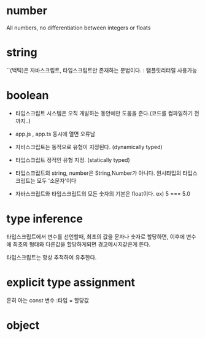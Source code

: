 # number

All numbers, no differentiation between integers or floats

# string

``(백틱)은 자바스크립트, 타입스크립트만 존재하는 문법이다. : 탬플릿리터럴 사용가능

# boolean

- 타입스크립트 시스템은 오직 개발하는 동안에만 도움을 준다.(코드를 컴파일하기 전까지..)

- app.js , app.ts 동시에 열면 오류남

- 자바스크립트는 동적으로 유형이 지정된다. (dynamically typed)

- 타입스크립트 정적인 유형 지정. (statically typed)

- 타입스크립트의 string, number은 String,Number가 아니다. 원시타입의 타입스크립트는 모두 '소문자'이다

- 자바스크립트와 타입스크립트의 모든 숫자의 기본은 float이다. ex) 5 === 5.0

# type inference

타입스크립트에서 변수를 선언할때, 최초의 값을 문자나 숫자로 할당하면, 이후에 변수에 최초의 형태와 다른값을 할당하게되면 경고메시지같은게 뜬다.

타입스크립트는 항상 추적하여 유추한다.

# explicit type assignment

흔히 아는 const 변수 :타입 = 할당값

# object
